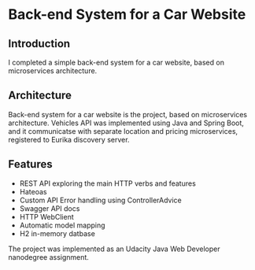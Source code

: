 # Back-end System for a Car Website

## Introduction

I completed a simple back-end system for a car website, based on microservices architecture. 

## Architecture

Back-end system for a car website is the project, based on microservices architecture. Vehicles API was implemented using Java and Spring Boot, and it communicatse with separate location and pricing microservices, registered to Eurika discovery server.

## Features

- REST API exploring the main HTTP verbs and features
- Hateoas
- Custom API Error handling using ControllerAdvice
- Swagger API docs
- HTTP WebClient
- Automatic model mapping
- H2 in-memory datbase

The project was implemented as an Udacity Java Web Developer nanodegree assignment.

